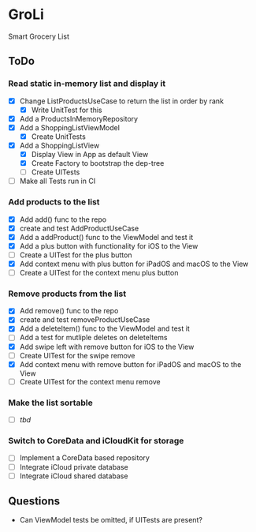 # GroLi
Smart Grocery List

## ToDo
### Read static in-memory list and display it
- [x] Change ListProductsUseCase to return the list in order by rank
  - [x] Write UnitTest for this
- [x] Add a ProductsInMemoryRepository
- [x] Add a ShoppingListViewModel
  - [x] Create UnitTests
- [x] Add a ShoppingListView
  - [x] Display View in App as default View
  - [x] Create Factory to bootstrap the dep-tree
  - [ ] Create UITests
- [ ] Make all Tests run in CI
 
### Add products to the list
- [x] Add add() func to the repo
- [x] create and test AddProductUseCase
- [x] Add a addProduct() func to the ViewModel and test it
- [x] Add a plus button with functionality for iOS to the View
- [ ] Create a UITest for the plus button 
- [x] Add context menu with plus button for iPadOS and macOS to the View
- [ ] Create a UITest for the context menu plus button 

### Remove products from the list
- [x] Add remove() func to the repo
- [x] create and test removeProductUseCase
- [x] Add a deleteItem() func to the ViewModel and test it
- [ ] Add a test for mutliple deletes on deleteItems
- [x] Add swipe left with remove button for iOS to the View
- [ ] Create UITest for the swipe remove
- [x] Add context menu with remove button for  iPadOS and macOS to the View
- [ ] Create UITest for the context menu remove

### Make the list sortable
- [ ] _tbd_

### Switch to CoreData and iCloudKit for storage
- [ ] Implement a CoreData based repository
- [ ] Integrate iCloud private database
- [ ] Integrate iCloud shared database

## Questions
- Can ViewModel tests be omitted, if UITests are present?
